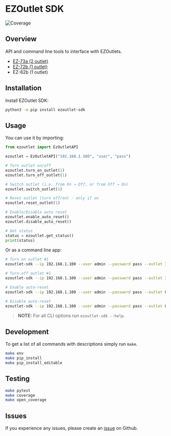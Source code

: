 # EZOutlet SDK

![Coverage](https://img.shields.io/badge/coverage-100%25-brightgreen)

## Overview

API and command line tools to interface with EZOutlets.

- [EZ-73a (2 outlet)](https://www.proxicast.com/shopping/pwr-ez-73a.html)
- [EZ-72b (1 outlet)](https://www.proxicast.com/shopping/ezoutlet5.html)
- EZ-62b (1 outlet)

## Installation

Install EZOutlet SDK:

```bash
python3 -m pip install ezoutlet-sdk
```

## Usage
You can use it by importing:

```python
from ezoutlet import EzOutletAPI

ezoutlet = EzOutletAPI("192.168.1.100", "user", "pass")

# Turn outlet on/off
ezoutlet.turn_on_outlet(1)
ezoutlet.turn_off_outlet(1)

# Switch outlet (i.e. from On → Off, or from Off → On)
ezoutlet.switch_outlet(1)

# Reset outlet (turn off/on) - only if on
ezoutlet.reset_outlet(1)

# Enable/Disable auto reset
ezoutlet.enable_auto_reset()
ezoutlet.disable_auto_reset()

# Get status
status = ezoutlet.get_status()
print(status)
```

Or as a command line app:
```bash
# Turn on outlet #1
ezoutlet-sdk --ip 192.168.1.100 --user admin --password pass --outlet 1 --mode 1

# Turn off outlet #1
ezoutlet-sdk --ip 192.168.1.100 --user admin --password pass --outlet 1 --mode 0

# Enable auto-reset
ezoutlet-sdk --ip 192.168.1.100 --user admin --password pass --outlet 0 --mode 1

# Disable auto-reset
ezoutlet-sdk --ip 192.168.1.100 --user admin --password pass --outlet 0 --mode 0
```

> **NOTE:** For all CLI options run `ezoutlet-sdk --help`.

## Development
To get a list of all commands with descriptions simply run `make`.

```bash
make env
make pip_install
make pip_install_editable
```

## Testing

```bash
make pytest
make coverage
make open_coverage
```

## Issues

If you experience any issues, please create an [issue](https://github.com/tsantor/ezoutlet-sdk/issues) on Github.
